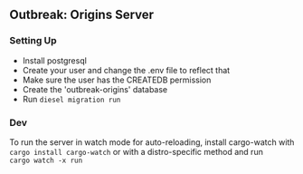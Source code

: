 ## Outbreak: Origins Server

### Setting Up

- Install postgresql
- Create your user and change the .env file to reflect that
- Make sure the user has the CREATEDB permission
- Create the 'outbreak-origins' database
- Run `diesel migration run`

### Dev

To run the server in watch mode for auto-reloading, install cargo-watch with ```cargo install cargo-watch``` or with a distro-specific method and run<br>
```cargo watch -x run```
